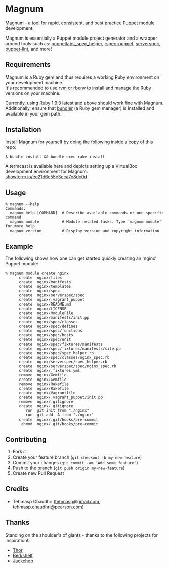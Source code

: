 # Magnum

Magnum - a tool for rapid, consistent, and best practice [Puppet](http://puppetlabs.com) module development.

Magnum is essentially a Puppet module project generator and a wrapper  
around tools such as: [puppetlabs_spec_helper](http://github.com/puppetlabs/puppetlabs_spec_helper), [rspec-puppet](http://rspec-puppet.com/), [serverspec](http://serverspec.org/), [puppet-lint](http://puppet-lint.com/), and more!

## Requirements

Magnum is a Ruby gem and thus requires a working Ruby environment on your development machine.  
It's recommended to use [rvm](http://rvm.io) or [rbenv](http://github.com/sstephenson/rbenv) to install and manage the
Ruby versions on your machine.

Currently, using Ruby 1.9.3 latest and above should work fine with Magnum.  
Additionally, ensure that [bundler](http://bundler.io/) (a Ruby gem manager) is installed and available in your gem path.

## Installation

Install Magnum for yourself by doing the following inside a copy of this repo:

    $ bundle install && bundle exec rake install

A termcast is available here and depicts setting up a VirtualBox development environment for Magnum:
[showterm.io/ee21d6c55e3eca7e8dc0d](http://showterm.io/ee21d6c55e3eca7e8dc0d)

## Usage

    % magnum --help
    Commands:
      magnum help [COMMAND]  # Describe available commands or one specific command
      magnum module          # Module related tasks. Type 'magnum module' for more help.
      magnum version         # Display version and copyright information

## Example

The following shows how one can get started quickly creating an 'nginx' Puppet module:

    % magnum module create nginx
          create  nginx/files
          create  nginx/manifests
          create  nginx/templates
          create  nginx/spec
          create  nginx/serverspec/spec
          create  nginx/.vagrant_puppet
          create  nginx/README.md
          create  nginx/LICENSE
          create  nginx/ModuleFile
          create  nginx/manifests/init.pp
          create  nginx/spec/classes
          create  nginx/spec/defines
          create  nginx/spec/functions
          create  nginx/spec/hosts
          create  nginx/spec/unit
          create  nginx/spec/fixtures/manifests
          create  nginx/spec/fixtures/manifests/site.pp
          create  nginx/spec/spec_helper.rb
          create  nginx/spec/classes/nginx_spec.rb
          create  nginx/serverspec/spec_helper.rb
          create  nginx/serverspec/spec/nginx_spec.rb
          create  nginx/.fixtures.yml
          remove  nginx/Gemfile
          create  nginx/Gemfile
          remove  nginx/Rakefile
          create  nginx/Rakefile
          create  nginx/Vagrantfile
          create  nginx/.vagrant_puppet/init.pp
          remove  nginx/.gitignore
          create  nginx/.gitignore
             run  git init from "./nginx"
             run  git add -A from "./nginx"
          create  nginx/.git/hooks/pre-commit
           chmod  nginx/.git/hooks/pre-commit

## Contributing

1. Fork it
2. Create your feature branch (`git checkout -b my-new-feature`)
3. Commit your changes (`git commit -am 'Add some feature'`)
4. Push to the branch (`git push origin my-new-feature`)
5. Create new Pull Request

## Credits

* Tehmasp Chaudhri (tehmasp@gmail.com, tehmasp.chaudhri@pearson.com)

## Thanks

Standing on the shoulder's of giants - thanks to the following projects for inspiration!:

* [Thor](http://whatisthor.com/)
* [Berkshelf](http://berkshelf.com/)
* [Jackchop](http://rubygems.org/gems/jackchop)
